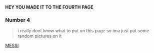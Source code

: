 **HEY YOU MADE IT TO THE FOURTH PAGE**

### Number 4
>i really dont know what to put on this page so ima just put some random pictures on it

[MESSI](https://github.com/Mus-2000/Infotc1000/blob/master/messi.jpeg)
